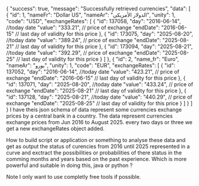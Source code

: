 {
    "success": true,
    "message": "Successfully retrieved currencies",
    "data": [
        {
            "id": 1,
            "nameFr": "Dollar US",
            "nameAr": "الدولار الأمريكي",
            "unity": 1,
            "code": "USD",
            "exchangeRates": [
                {
                    "id": 137058,
                    "day": "2016-06-14", //today date
                    "value": "333.21", // price of exchange
                    "endDate": "2016-06-15" // last day of validity for this price
                },
                {
                    "id": 173075,
                    "day": "2025-08-20", //today date
                    "value": "389.24", // price of exchange
                    "endDate": "2025-08-21" // last day of validity for this price
                },
                {
                    "id": 173094,
                    "day": "2025-08-21",  //today date
                    "value": "392.29",  // price of exchange
                    "endDate": "2025-08-25"  // last day of validity for this price
                }
            ]
        },
        {
            "id": 2,
            "name_fr": "Euro",
            "nameAr": "يورو",
            "unity": 1,
            "code": "EUR",
            "exchangeRates": [
                {
                    "id": 137052,
                    "day": "2016-06-14", //today date
                    "value": "423.21", // price of exchange
                    "endDate": "2016-06-15" // last day of validity for this price
                },
                {
                    "id": 137071,
                    "day": "2025-08-20", //today date
                    "value": "433.24", // price of exchange
                    "endDate": "2025-08-21" // last day of validity for this price
                },
                {
                    "id": 137128,
                    "day": "2025-08-21",  //today date
                    "value": "440.29",  // price of exchange
                    "endDate": "2025-08-25"  // last day of validity for this price
                }
            ]
        }
    ]
}
I have theis json schema of data represent some currencies exchange prices by a central bank in a country.
The data represent currencies exchange prices from Jun 2016 to August 2025. every two days or three we get a new exchangeRates object added.

How to build script or application or something to analyse these data and get as output the status of curencies from 2016 until 2025 represented in a curve and exctract the possibilities or probabilities of there status in the comming months and years based on the past experience.
Which is more powerful and suitable in doing this, java or python 
?

Note I only want to use completly free tools if possible.